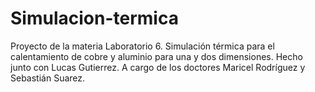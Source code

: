 # Simulacion-termica
Proyecto de la materia Laboratorio 6. Simulación térmica para el calentamiento de cobre y aluminio para una y dos dimensiones.
Hecho junto con Lucas Gutierrez.
A cargo de los doctores Maricel Rodríguez y Sebastián Suarez.
